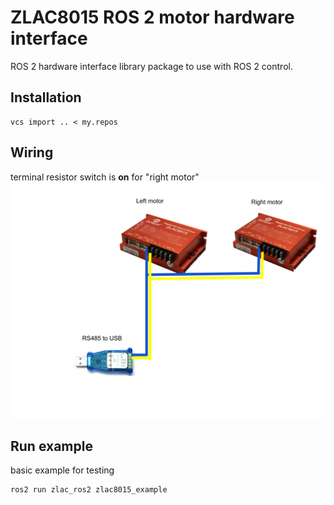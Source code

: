 # ZLAC8015 ROS 2 motor hardware interface
ROS 2 hardware interface library package to use with ROS 2 control.

## Installation
    vcs import .. < my.repos

## Wiring
terminal resistor switch is **on** for "right motor"
![wiring diagram](https://github.com/JosefGst/zlac_ros2/blob/master/assets/zlac%20wiring.png)

## Run example
basic example for testing

    ros2 run zlac_ros2 zlac8015_example
